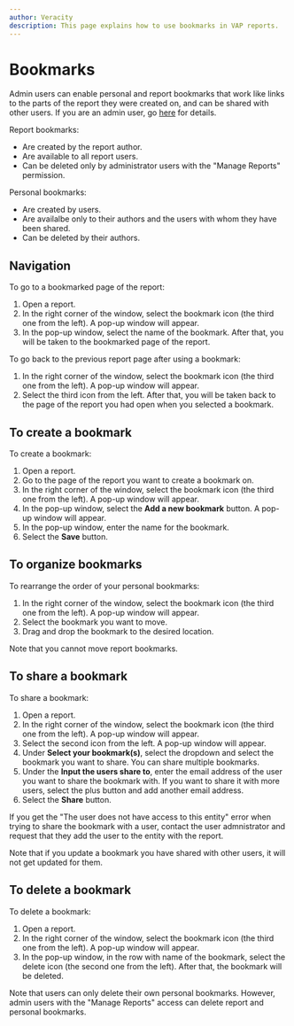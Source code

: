 ```yaml
---
author: Veracity
description: This page explains how to use bookmarks in VAP reports.
---
```


# Bookmarks

Admin users can enable personal and report bookmarks that work like links to the parts of the report they were created on, and can be shared with other users. If you are an admin user, go [here](../admin-tab/manage-reports.md) for details.

Report bookmarks:
* Are created by the report author.
* Are available to all report users.
* Can be deleted only by administrator users with the "Manage Reports" permission.

Personal bookmarks:
* Are created by users.
* Are availalbe only to their authors and the users with whom they have been shared.
* Can be deleted by their authors.

## Navigation

To go to a bookmarked page of the report:
1. Open a report.
2. In the right corner of the window, select the bookmark icon (the third one from the left). A pop-up window will appear.
3. In the pop-up window, select the name of the bookmark. After that, you will be taken to the bookmarked page of the report.

To go back to the previous report page after using a bookmark:
1. In the right corner of the window, select the bookmark icon (the third one from the left). A pop-up window will appear.
2. Select the third icon from the left. After that, you will be taken back to the page of the report you had open when you selected a bookmark.

## To create a bookmark

To create a bookmark:
1. Open a report.
2. Go to the page of the report you want to create a bookmark on.
3. In the right corner of the window, select the bookmark icon (the third one from the left). A pop-up window will appear.
4. In the pop-up window, select the **Add a new bookmark** button. A pop-up window will appear.
5. In the pop-up window, enter the name for the bookmark.
5. Select the **Save** button.


## To organize bookmarks

To rearrange the order of your personal bookmarks:
1. In the right corner of the window, select the bookmark icon (the third one from the left). A pop-up window will appear.
2. Select the bookmark you want to move.
3. Drag and drop the bookmark to the desired location.

Note that you cannot move report bookmarks.

## To share a bookmark

To share a bookmark:
1. Open a report.
2. In the right corner of the window, select the bookmark icon (the third one from the left). A pop-up window will appear.
3. Select the second icon from the left. A pop-up window will appear.
4. Under **Select your bookmark(s)**, select the dropdown and select the bookmark you want to share. You can share multiple bookmarks.
5. Under the **Input the users share to**, enter the email address of the user you want to share the bookmark with. If you want to share it with more users, select the plus button and add another email address.
6. Select the **Share** button.

If you get the "The user does not have access to this entity" error when trying to share the bookmark with a user, contact the user admnistrator and request that they add the user to the entity with the report.

Note that if you update a bookmark you have shared with other users, it will not get updated for them.

## To delete a bookmark

To delete a bookmark:
1. Open a report.
2. In the right corner of the window, select the bookmark icon (the third one from the left). A pop-up window will appear.
3. In the pop-up window, in the row with name of the bookmark, select the delete icon (the second one from the left). After that, the bookmark will be deleted.

Note that users can only delete their own personal bookmarks. However, admin users with the "Manage Reports" access can delete report and personal bookmarks.